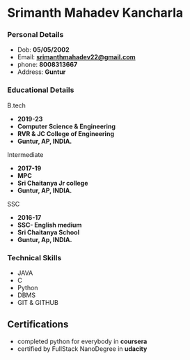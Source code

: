 

# Srimanth Mahadev Kancharla
### Personal Details
- Dob: **05/05/2002**
- Email: **srimanthmahadev22@gmail.com**
- phone: **8008313667**
- Address: **Guntur**

### Educational Details
B.tech 
 - **2019-23**
 - **Computer Science & Engineering**
 - **RVR & JC College of Engineering**
 - **Guntur, AP, INDIA.**

Intermediate
  - **2017-19**
  - **MPC**
  - **Sri Chaitanya Jr college**
  - **Guntur, AP, INDIA.**

SSC
  - **2016-17**
  - **SSC- English medium**
  - **Sri Chaitanya School**
  - **Guntur, Ap, INDIA.**

### Technical Skills
  - JAVA
  - C
  - Python
  - DBMS
  - GIT & GITHUB

## Certifications
  - completed python for everybody in **coursera**
  - certified by FullStack NanoDegree in **udacity**
